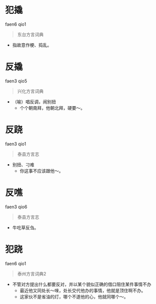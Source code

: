 # 犯撬
faen6 qio1
> 东台方言词典
- 指故意作梗、捣乱。

# 反撬
faen3 qio5
> 兴化方言词典
- （喻）唱反调，闹别扭
  - 个个朝南拜，他朝北拜，硬要～。

# 反跷
faen3 qio1
> 泰县方言志
- 别扭、刁难
  - 你这事不应该跟他～。

# 反噍
faen3 qio6
> 泰县方言志
- 牛吃草反刍。


# 犯跷
faen6 qio1
> 泰州方言词典2
- 不管对方提出什么都要反对，并以某个貌似正确的借口阻住某件事情不办
  - 最近他又同处长～唻，处长交代他办的事情，他就是顶住啊不办。
  - 这家伙不是省油的灯，哪个不遂他的心，他就同哪个～。